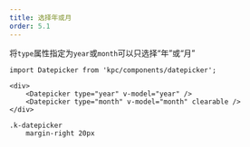```yaml
---
title: 选择年或月
order: 5.1
---
```


将`type`属性指定为`year`或`month`可以只选择“年”或“月”

```vdt
import Datepicker from 'kpc/components/datepicker';

<div>
    <Datepicker type="year" v-model="year" />
    <Datepicker type="month" v-model="month" clearable />
</div>
```

```styl
.k-datepicker
    margin-right 20px
```
